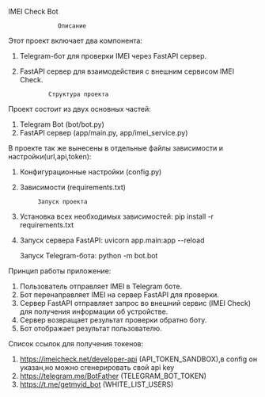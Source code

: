 IMEI Check Bot

                  Описание
Этот проект включает два компонента:
1. Telegram-бот для проверки IMEI через FastAPI сервер.
2. FastAPI сервер для взаимодействия с внешним сервисом IMEI Check.

               Структура проекта
Проект состоит из двух основных частей:
1. Telegram Bot (bot/bot.py)
2. FastAPI сервер (app/main.py, app/imei_service.py)
   
В проекте так же вынесены в отдельные файлы зависимости и настройки(url,api,token):
1. Конфигурационные настройки (config.py)
2. Зависимости (requirements.txt)


            Запуск проекта
1. Установка всех необходимых зависимостей:
    pip install -r requirements.txt

2. Запуск сервера FastAPI:
   uvicorn app.main:app --reload 

   Запуск Telegram-бота:
   python -m bot.bot

Принцип работы приложение:
1. Пользователь отправляет IMEI в Telegram боте.
2. Бот перенаправляет IMEI на сервер FastAPI для проверки.
3. Сервер FastAPI отправляет запрос вo внешний сервис (IMEI Check) для получения информации об устройстве.
4. Сервер возвращает результат проверки обратно боту.
5. Бот отображает результат пользователю.

Список ссылок для получения токенов:
1. https://imeicheck.net/developer-api (API_TOKEN_SANDBOX),в config он указан,но можно сгенерировать свой api key
2. https://telegram.me/BotFather (TELEGRAM_BOT_TOKEN)
3. https://t.me/getmyid_bot (WHITE_LIST_USERS)
